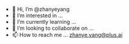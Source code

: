 - 👋 Hi, I’m @zhanyeyang
- 👀 I’m interested in ...
- 🌱 I’m currently learning ...
- 💞️ I’m looking to collaborate on ...
- 📫 How to reach me ...
zhanye.yang@plus.ai

<!---
zhanyeyang/zhanyeyang is a ✨ special ✨ repository because its `README.md` (this file) appears on your GitHub profile.
You can click the Preview link to take a look at your changes.
--->
